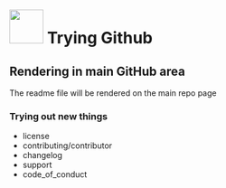 # <a href='http://www.google.com'><img src = 'https://static.vecteezy.com/system/resources/thumbnails/000/563/798/small/vortex13022019-50.jpg' height = '60'></a> Trying Github

## Rendering in main GitHub area
The readme file will be rendered on the main repo page

### Trying out new things
- license
- contributing/contributor
- changelog
- support
- code_of_conduct
